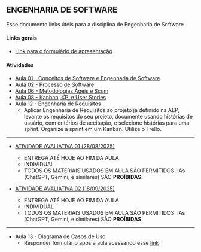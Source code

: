 ## ENGENHARIA DE SOFTWARE

Esse documento links úteis para a disciplina de Engenharia de Software

#### Links gerais
- [Link para o formulário de apresentação](https://forms.gle/sZVXma9npwhqdnJY8)


#### Atividades

- [Aula 01 - Conceitos de Software e Engenharia de Software](https://forms.gle/KxHZWNUJGJYCL4pF7)
- [Aula 02 - Processo de Software](https://forms.gle/m4cpe4dsjg9U45Qa7)
- [Aula 06 - Metodologias Ágeis e Scum](https://forms.gle/7b5nKpjiUXi8N7mH8)
- [Aula 08 - Kanban, XP, e User Stories](https://forms.gle/QZVt6w9NGbuunN759)
- Aula 12 - Engenharia de Requisitos
    + Aplicar Engenharia de Requisitos ao projeto já definido na AEP, levante os requisitos do seu projeto, documente usando histórias de usuário, com critérios de aceitação, e selecione histórias para uma sprint. Organize a sprint em um Kanban. Utilize o Trello.
--- 

- [ATIVIDADE AVALIATIVA 01 (28/08/2025)](https://forms.gle/LXXNbEQ9yyCk1kQy8)
    + ENTREGA ATÉ HOJE AO FIM DA AULA
    + INDIVIDUAL
    + TODOS OS MATERIAIS USADOS EM AULA SÃO PERMITIDOS. IAs (ChatGPT, Gemini, e similares) SÃO **PROÍBIDAS.** 


- [ATIVIDADE AVALIATIVA 02 (18/09/2025)](https://forms.gle/4wrPvBKyvsDKbWZo9)
    + ENTREGA ATÉ HOJE AO FIM DA AULA
    + INDIVIDUAL
    + TODOS OS MATERIAIS USADOS EM AULA SÃO PERMITIDOS. IAs (ChatGPT, Gemini, e similares) SÃO **PROÍBIDAS.** 

----

- Aula 13 - Diagrama de Casos de Uso
    + Responder formulário após a aula acessando esse [link](https://docs.google.com/forms/d/e/1FAIpQLSf1_1_dYEMOIZXeAeyicDJus06SjcxAD8HuVLq-OTnAaWVprg/viewform?fbzx=6513291281139233376)



